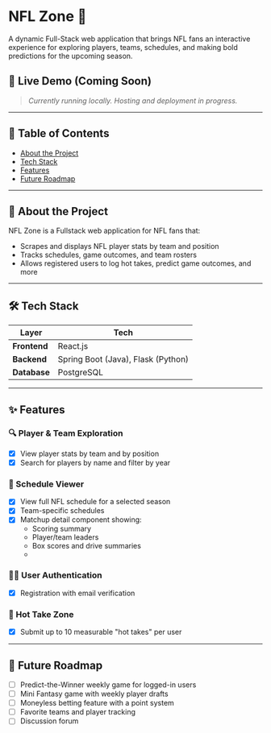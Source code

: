 # NFL Zone 🏈  
A dynamic Full-Stack web application that brings NFL fans an interactive experience for exploring players, teams, schedules, and making bold predictions for the upcoming season.

## 🌟 Live Demo (Coming Soon)
> _Currently running locally. Hosting and deployment in progress._

---

## 📌 Table of Contents
- [About the Project](#about-the-project)
- [Tech Stack](#tech-stack)
- [Features](#features)
- [Future Roadmap](#future-roadmap)

---

## 📖 About the Project
NFL Zone is a Fullstack web application for NFL fans that:
- Scrapes and displays NFL player stats by team and position
- Tracks schedules, game outcomes, and team rosters
- Allows registered users to log hot takes, predict game outcomes, and more

---

## 🛠️ Tech Stack

| Layer        | Tech                                           |
|--------------|------------------------------------------------|
| **Frontend** | React.js                                       |
| **Backend**  | Spring Boot (Java), Flask (Python)             |
| **Database** | PostgreSQL                                     |

---

## ✨ Features

### 🔍 Player & Team Exploration
- [x] View player stats by team and by position
- [x] Search for players by name and filter by year

### 📅 Schedule Viewer
- [x] View full NFL schedule for a selected season
- [x] Team-specific schedules
- [x] Matchup detail component showing:
  - Scoring summary
  - Player/team leaders
  - Box scores and drive summaries
  - 
### 🧑‍💻 User Authentication
- [x] Registration with email verification

### 🧠 Hot Take Zone
- [x] Submit up to 10 measurable "hot takes" per user

---

## 🔮 Future Roadmap
- [ ] Predict-the-Winner weekly game for logged-in users
- [ ] Mini Fantasy game with weekly player drafts
- [ ] Moneyless betting feature with a point system
- [ ] Favorite teams and player tracking
- [ ] Discussion forum 
